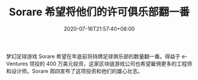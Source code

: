 ﻿---
title: "Sorare 希望将他们的许可俱乐部翻一番"
date: 2020-07-16T21:57:40+08:00
lastmod: 2020-07-16T16:45:40+08:00
draft: false
authors: ["Beverly"]
description: "梦幻足球游戏 Sorare 希望在年底前将持牌足球俱乐部的数量翻一番。得益于 e-Ventures 领投的 400 万美元投资，这家区块链游戏公司也希望雇佣更多的工程师和设计师。Sorare 周四宣布了这项投资和他们的雄心壮志。"
featuredImage: "sorare-looking-to-double-their-licensed-clubs.jpg"
tags: ["Virtual World","虚拟世界","Play to Earn"]
categories: ["news"]
news: ["虚拟世界"]
weight: 
lightgallery: true
pinned: false
recommend: false
recommend1: false
---

梦幻足球游戏 Sorare 希望在年底前将持牌足球俱乐部的数量翻一番。得益于 e-Ventures 领投的 400 万美元投资，这家区块链游戏公司也希望雇佣更多的工程师和设计师。Sorare 周四宣布了这项投资和他们的雄心壮志。

<!--more-->

